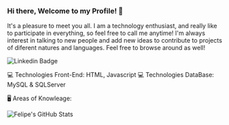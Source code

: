 ### Hi there, Welcome to my Profile! 👋

It's a pleasure to meet you all. I am a technology enthusiast, and really like to participate in everything, so feel free to call me anytime! 
I'm always interest in talking to new people and add new ideas to contribute to projects of diferent natures and languages.
Feel free to browse around as well!

![Linkedin Badge](https://img.shields.io/badge/-LinkedIn-blue?style=flat-square&logo=Linkedin&logoColor=white&link=https://www.linkedin.com/in/felipeaffonsoboschetti/)

💻 Technologies Front-End: HTML, Javascript
💻 Technologies DataBase: MySQL & SQLServer



🖥️ Areas of Knowleage: 


![Felipe's GitHub Stats](https://github-readme-stats.vercel.app/api?username=fe0093&show_icons=true&theme=chartreuse-dark)


<!--
**fe0093/fe0093** is a ✨ _special_ ✨ repository because its `README.md` (this file) appears on your GitHub profile.

Here are some ideas to get you started:

- 🔭 I’m currently working on ...
- 🌱 I’m currently learning ...
- 👯 I’m looking to collaborate on ...
- 🤔 I’m looking for help with ...
- 💬 Ask me about ...
- 📫 How to reach me: ...
- 😄 Pronouns: ...
- ⚡ Fun fact: ...
-->
